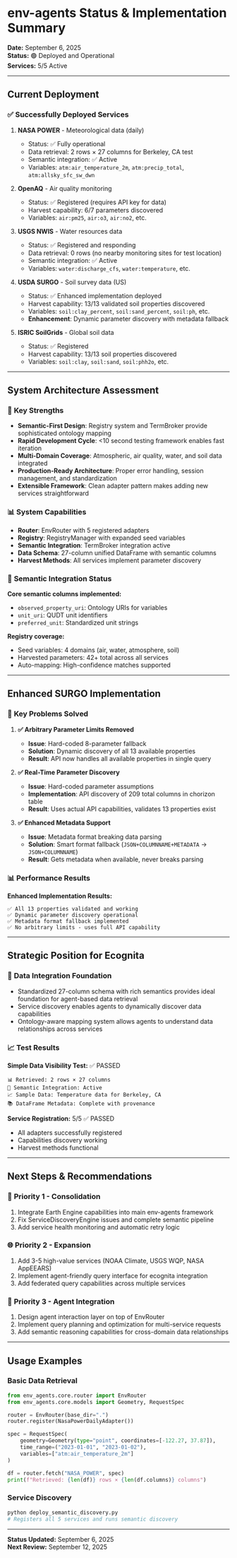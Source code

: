 # env-agents Status & Implementation Summary

**Date:** September 6, 2025  
**Status:** 🟢 Deployed and Operational  
**Services:** 5/5 Active

---

## Current Deployment

### ✅ Successfully Deployed Services

1. **NASA POWER** - Meteorological data (daily)
   - Status: ✅ Fully operational 
   - Data retrieval: 2 rows × 27 columns for Berkeley, CA test
   - Semantic integration: ✅ Active
   - Variables: `atm:air_temperature_2m`, `atm:precip_total`, `atm:allsky_sfc_sw_dwn`

2. **OpenAQ** - Air quality monitoring
   - Status: ✅ Registered (requires API key for data)
   - Harvest capability: 6/7 parameters discovered
   - Variables: `air:pm25`, `air:o3`, `air:no2`, etc.

3. **USGS NWIS** - Water resources data  
   - Status: ✅ Registered and responding
   - Data retrieval: 0 rows (no nearby monitoring sites for test location)
   - Semantic integration: ✅ Active
   - Variables: `water:discharge_cfs`, `water:temperature`, etc.

4. **USDA SURGO** - Soil survey data (US)
   - Status: ✅ Enhanced implementation deployed
   - Harvest capability: 13/13 validated soil properties discovered
   - Variables: `soil:clay_percent`, `soil:sand_percent`, `soil:ph`, etc.
   - **Enhancement**: Dynamic parameter discovery with metadata fallback

5. **ISRIC SoilGrids** - Global soil data
   - Status: ✅ Registered
   - Harvest capability: 13/13 soil properties discovered  
   - Variables: `soil:clay`, `soil:sand`, `soil:phh2o`, etc.

---

## System Architecture Assessment

### 💪 **Key Strengths**

- **Semantic-First Design**: Registry system and TermBroker provide sophisticated ontology mapping
- **Rapid Development Cycle**: <10 second testing framework enables fast iteration
- **Multi-Domain Coverage**: Atmospheric, air quality, water, and soil data integrated
- **Production-Ready Architecture**: Proper error handling, session management, and standardization
- **Extensible Framework**: Clean adapter pattern makes adding new services straightforward

### 📊 **System Capabilities**

- **Router**: EnvRouter with 5 registered adapters
- **Registry**: RegistryManager with expanded seed variables
- **Semantic Integration**: TermBroker integration active
- **Data Schema**: 27-column unified DataFrame with semantic columns
- **Harvest Methods**: All services implement parameter discovery

### 🔬 **Semantic Integration Status**

**Core semantic columns implemented:**
- `observed_property_uri`: Ontology URIs for variables
- `unit_uri`: QUDT unit identifiers  
- `preferred_unit`: Standardized unit strings

**Registry coverage:**
- Seed variables: 4 domains (air, water, atmosphere, soil)
- Harvested parameters: 42+ total across all services
- Auto-mapping: High-confidence matches supported

---

## Enhanced SURGO Implementation

### 🎯 **Key Problems Solved**

1. **✅ Arbitrary Parameter Limits Removed**
   - **Issue**: Hard-coded 8-parameter fallback
   - **Solution**: Dynamic discovery of all 13 available properties
   - **Result**: API now handles all available properties in single query

2. **✅ Real-Time Parameter Discovery**
   - **Issue**: Hard-coded parameter assumptions
   - **Implementation**: API discovery of 209 total columns in chorizon table
   - **Result**: Uses actual API capabilities, validates 13 properties exist

3. **✅ Enhanced Metadata Support**
   - **Issue**: Metadata format breaking data parsing
   - **Solution**: Smart format fallback (`JSON+COLUMNNAME+METADATA` → `JSON+COLUMNNAME`)
   - **Result**: Gets metadata when available, never breaks parsing

### 📊 **Performance Results**

**Enhanced Implementation Results:**
```
✅ All 13 properties validated and working
✅ Dynamic parameter discovery operational  
✅ Metadata format fallback implemented
✅ No arbitrary limits - uses full API capability
```

---

## Strategic Position for Ecognita

### 🎯 **Data Integration Foundation**
- Standardized 27-column schema with rich semantics provides ideal foundation for agent-based data retrieval
- Service discovery enables agents to dynamically discover data capabilities
- Ontology-aware mapping system allows agents to understand data relationships across services

### 📈 **Test Results**

**Simple Data Visibility Test:** ✅ PASSED
```
📊 Retrieved: 2 rows × 27 columns
🔬 Semantic Integration: Active
📈 Sample Data: Temperature data for Berkeley, CA
📚 DataFrame Metadata: Complete with provenance
```

**Service Registration:** 5/5 ✅ PASSED
- All adapters successfully registered
- Capabilities discovery working
- Harvest methods functional

---

## Next Steps & Recommendations

### 🔄 **Priority 1 - Consolidation**
1. Integrate Earth Engine capabilities into main env-agents framework
2. Fix ServiceDiscoveryEngine issues and complete semantic pipeline
3. Add service health monitoring and automatic retry logic

### 🌐 **Priority 2 - Expansion**  
1. Add 3-5 high-value services (NOAA Climate, USGS WQP, NASA AppEEARS)
2. Implement agent-friendly query interface for ecognita integration
3. Add federated query capabilities across multiple services

### 🤖 **Priority 3 - Agent Integration**
1. Design agent interaction layer on top of EnvRouter
2. Implement query planning and optimization for multi-service requests
3. Add semantic reasoning capabilities for cross-domain data relationships

---

## Usage Examples

### Basic Data Retrieval
```python
from env_agents.core.router import EnvRouter
from env_agents.core.models import Geometry, RequestSpec

router = EnvRouter(base_dir=".")
router.register(NasaPowerDailyAdapter())

spec = RequestSpec(
    geometry=Geometry(type="point", coordinates=[-122.27, 37.87]),
    time_range=("2023-01-01", "2023-01-02"),
    variables=["atm:air_temperature_2m"]
)

df = router.fetch("NASA_POWER", spec)
print(f"Retrieved: {len(df)} rows × {len(df.columns)} columns")
```

### Service Discovery
```python
python deploy_semantic_discovery.py
# Registers all 5 services and runs semantic discovery
```

---

**Status Updated:** September 6, 2025  
**Next Review:** September 12, 2025